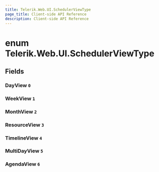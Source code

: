 ```yaml
---
title: Telerik.Web.UI.SchedulerViewType
page_title: Client-side API Reference
description: Client-side API Reference
---
```


# enum Telerik.Web.UI.SchedulerViewType

## Fields

### DayView `0`

### WeekView `1`

### MonthView `2`

### ResourceView `3`

### TimelineView `4`

### MultiDayView `5`

### AgendaView `6`


